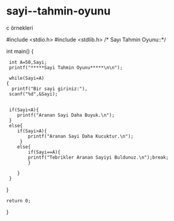 # sayi--tahmin-oyunu
c örnekleri

#include <stdio.h>
#include <stdlib.h>
 /* Sayı Tahmin Oyunu::*/

int main() {
	
	 int A=50,Sayi;
	 printf("*****Sayi Tahmin Oyunu*****\n\n");
	 
	 while(Sayi=A)
	{
	  printf("Bir sayi giriniz:"),
	 scanf("%d",&Sayi);
	
	
	 if(Sayi<A){
	 	printf("Aranan Sayi Daha Buyuk.\n");
	 }
	 else{
	 	if(Sayi>A){
	 		printf("Aranan Sayi Daha Kucuktur.\n");
		 }
		else{
			if(Sayi==A){
			printf("Tebrikler Aranan Sayiyi Buldunuz.\n");break;
		    }
		    
		}
	 }
	   
   }
	
	
	
	
	
	return 0;
}
